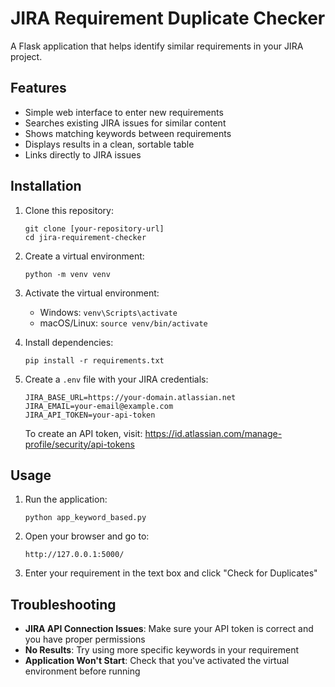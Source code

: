 # JIRA Requirement Duplicate Checker

A Flask application that helps identify similar requirements in your JIRA project.

## Features

- Simple web interface to enter new requirements
- Searches existing JIRA issues for similar content
- Shows matching keywords between requirements
- Displays results in a clean, sortable table
- Links directly to JIRA issues

## Installation

1. Clone this repository:
   ```
   git clone [your-repository-url]
   cd jira-requirement-checker
   ```

2. Create a virtual environment:
   ```
   python -m venv venv
   ```

3. Activate the virtual environment:
   - Windows: `venv\Scripts\activate`
   - macOS/Linux: `source venv/bin/activate`

4. Install dependencies:
   ```
   pip install -r requirements.txt
   ```

5. Create a `.env` file with your JIRA credentials:
   ```
   JIRA_BASE_URL=https://your-domain.atlassian.net
   JIRA_EMAIL=your-email@example.com
   JIRA_API_TOKEN=your-api-token
   ```
   
   To create an API token, visit: https://id.atlassian.com/manage-profile/security/api-tokens

## Usage

1. Run the application:
   ```
   python app_keyword_based.py
   ```

2. Open your browser and go to:
   ```
   http://127.0.0.1:5000/
   ```

3. Enter your requirement in the text box and click "Check for Duplicates"

## Troubleshooting

- **JIRA API Connection Issues**: Make sure your API token is correct and you have proper permissions
- **No Results**: Try using more specific keywords in your requirement
- **Application Won't Start**: Check that you've activated the virtual environment before running
